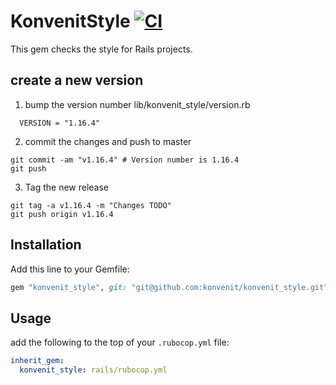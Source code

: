 # KonvenitStyle [![CI](https://github.com/konvenit/konvenit_style/actions/workflows/ci.yml/badge.svg)](https://github.com/konvenit/konvenit_style/actions/workflows/ci.yml)

This gem checks the style for Rails projects.

## create a new version

1. bump the version number lib/konvenit_style/version.rb
```
  VERSION = "1.16.4"
```

2. commit the changes and push to master
```
git commit -am "v1.16.4" # Version number is 1.16.4
git push
```

3. Tag the new release

```
git tag -a v1.16.4 -m "Changes TODO"
git push origin v1.16.4
```

## Installation

Add this line to your Gemfile:

```ruby
gem "konvenit_style", git: "git@github.com:konvenit/konvenit_style.git", require: false
```

## Usage


add the following to the top of your `.rubocop.yml` file:

```yaml
inherit_gem:
  konvenit_style: rails/rubocop.yml
```
